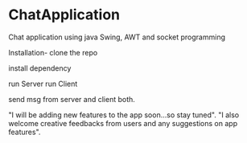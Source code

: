 # ChatApplication
Chat application using java Swing, AWT and socket programming

Installation- clone the repo

install dependency

run Server run Client

send msg from server and client both.

"I will be adding new features to the app soon...so stay tuned".
"I also welcome creative feedbacks from users and any suggestions on app features".

